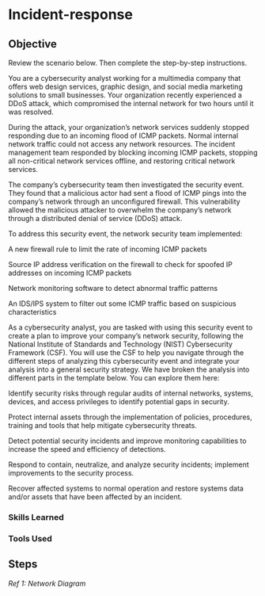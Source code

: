 # Incident-response

## Objective

Review the scenario below. Then complete the step-by-step instructions.

You are a cybersecurity analyst working for a multimedia company that offers web design services, graphic design, and social media marketing solutions to small businesses. Your organization recently experienced a DDoS attack, which compromised the internal network for two hours until it was resolved.

During the attack, your organization’s network services suddenly stopped responding due to an incoming flood of ICMP packets. Normal internal network traffic could not access any network resources. The incident management team responded by blocking incoming ICMP packets, stopping all non-critical network services offline, and restoring critical network services. 

The company’s cybersecurity team then investigated the security event. They found that a malicious actor had sent a flood of ICMP pings into the company’s network through an unconfigured firewall. This vulnerability allowed the malicious attacker to overwhelm the company’s network through a distributed denial of service (DDoS) attack. 

To address this security event, the network security team implemented: 

A new firewall rule to limit the rate of incoming ICMP packets

Source IP address verification on the firewall to check for spoofed IP addresses on incoming ICMP packets

Network monitoring software to detect abnormal traffic patterns

An IDS/IPS system to filter out some ICMP traffic based on suspicious characteristics

As a cybersecurity analyst, you are tasked with using this security event to create a plan to improve your company’s network security, following the National Institute of Standards and Technology (NIST) Cybersecurity Framework (CSF). You will use the CSF to help you navigate through the different steps of analyzing this cybersecurity event and integrate your analysis into a general security strategy. We have broken the analysis into different parts in the template below. You can explore them here:

Identify security risks through regular audits of internal networks, systems, devices, and access privileges to identify potential gaps in security. 

Protect internal assets through the implementation of policies, procedures, training and tools that help mitigate cybersecurity threats. 

Detect potential security incidents and improve monitoring capabilities to increase the speed and efficiency of detections. 

Respond to contain, neutralize, and analyze security incidents; implement improvements to the security process. 

Recover affected systems to normal operation and restore systems data and/or assets that have been affected by an incident. 

### Skills Learned


### Tools Used


## Steps


*Ref 1: Network Diagram*
